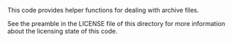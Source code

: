 This code provides helper functions for dealing with archive files.

See the preamble in the LICENSE file of this directory for more information
about the licensing state of this code.
